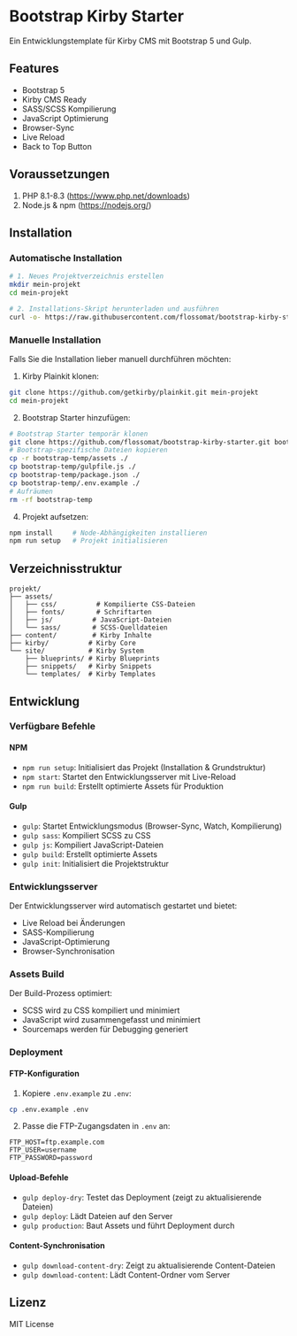 # Bootstrap Kirby Starter

Ein Entwicklungstemplate für Kirby CMS mit Bootstrap 5 und Gulp.

## Features
- Bootstrap 5
- Kirby CMS Ready
- SASS/SCSS Kompilierung
- JavaScript Optimierung
- Browser-Sync
- Live Reload
- Back to Top Button

## Voraussetzungen

1. PHP 8.1-8.3 (https://www.php.net/downloads)
2. Node.js & npm (https://nodejs.org/)

## Installation

### Automatische Installation

```bash
# 1. Neues Projektverzeichnis erstellen
mkdir mein-projekt
cd mein-projekt

# 2. Installations-Skript herunterladen und ausführen
curl -o- https://raw.githubusercontent.com/flossomat/bootstrap-kirby-starter/main/install.sh | bash
```

### Manuelle Installation

Falls Sie die Installation lieber manuell durchführen möchten:

1. Kirby Plainkit klonen:
```bash
git clone https://github.com/getkirby/plainkit.git mein-projekt
cd mein-projekt
```

2. Bootstrap Starter hinzufügen:
```bash
# Bootstrap Starter temporär klonen
git clone https://github.com/flossomat/bootstrap-kirby-starter.git bootstrap-temp
# Bootstrap-spezifische Dateien kopieren
cp -r bootstrap-temp/assets ./
cp bootstrap-temp/gulpfile.js ./
cp bootstrap-temp/package.json ./
cp bootstrap-temp/.env.example ./
# Aufräumen
rm -rf bootstrap-temp
```

4. Projekt aufsetzen:
```bash
npm install     # Node-Abhängigkeiten installieren
npm run setup   # Projekt initialisieren
```

## Verzeichnisstruktur

```
projekt/
├── assets/
│   ├── css/          # Kompilierte CSS-Dateien
│   ├── fonts/        # Schriftarten
│   ├── js/          # JavaScript-Dateien
│   └── sass/        # SCSS-Quelldateien
├── content/         # Kirby Inhalte
├── kirby/          # Kirby Core
└── site/           # Kirby System
    ├── blueprints/ # Kirby Blueprints
    ├── snippets/   # Kirby Snippets
    └── templates/  # Kirby Templates
```

## Entwicklung

### Verfügbare Befehle

#### NPM
- `npm run setup`: Initialisiert das Projekt (Installation & Grundstruktur)
- `npm start`: Startet den Entwicklungsserver mit Live-Reload
- `npm run build`: Erstellt optimierte Assets für Produktion

#### Gulp
- `gulp`: Startet Entwicklungsmodus (Browser-Sync, Watch, Kompilierung)
- `gulp sass`: Kompiliert SCSS zu CSS
- `gulp js`: Kompiliert JavaScript-Dateien
- `gulp build`: Erstellt optimierte Assets
- `gulp init`: Initialisiert die Projektstruktur

### Entwicklungsserver

Der Entwicklungsserver wird automatisch gestartet und bietet:
- Live Reload bei Änderungen
- SASS-Kompilierung
- JavaScript-Optimierung
- Browser-Synchronisation

### Assets Build

Der Build-Prozess optimiert:
- SCSS wird zu CSS kompiliert und minimiert
- JavaScript wird zusammengefasst und minimiert
- Sourcemaps werden für Debugging generiert

### Deployment

#### FTP-Konfiguration
1. Kopiere `.env.example` zu `.env`:
```bash
cp .env.example .env
```

2. Passe die FTP-Zugangsdaten in `.env` an:
```env
FTP_HOST=ftp.example.com
FTP_USER=username
FTP_PASSWORD=password
```
#### Upload-Befehle
- `gulp deploy-dry`: Testet das Deployment (zeigt zu aktualisierende Dateien)
- `gulp deploy`: Lädt Dateien auf den Server
- `gulp production`: Baut Assets und führt Deployment durch

#### Content-Synchronisation
- `gulp download-content-dry`: Zeigt zu aktualisierende Content-Dateien
- `gulp download-content`: Lädt Content-Ordner vom Server

## Lizenz

MIT License
